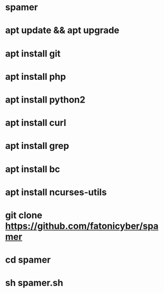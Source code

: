 # spamer
# apt update && apt upgrade
# apt install git
# apt install php
# apt install python2
# apt install curl
# apt install grep
# apt install bc 
# apt install ncurses-utils
# git clone https://github.com/fatonicyber/spamer
# cd spamer
# sh spamer.sh
